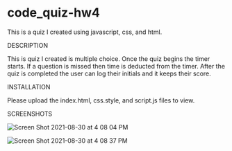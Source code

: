
# code_quiz-hw4

This is a quiz I created using javascript, css, and html.

DESCRIPTION

This is quiz I created is multiple choice. Once the quiz begins the timer starts. If a question is missed then time is deducted from the timer. After the quiz is completed the user can log their initials and it keeps their score.

INSTALLATION

Please upload the index.html, css.style, and script.js files to view.

SCREENSHOTS

![Screen Shot 2021-08-30 at 4 08 04 PM](https://user-images.githubusercontent.com/86323038/131405864-cb013e95-7aa0-4267-b3e4-f86e054c91f4.png)

![Screen Shot 2021-08-30 at 4 08 37 PM](https://user-images.githubusercontent.com/86323038/131405919-2e61c8c0-1bf3-4fe6-a116-0efc952eb997.png)



